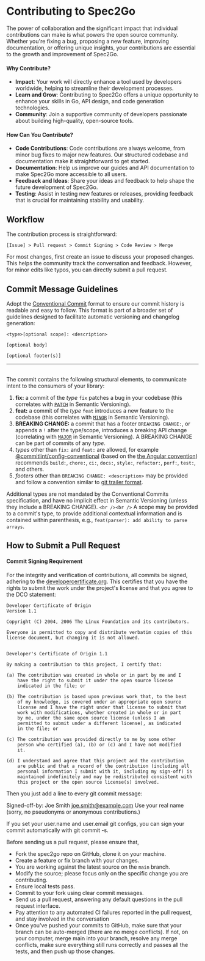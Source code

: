 # Contributing to Spec2Go

The power of collaboration and the significant impact that individual contributions can make is what powers the open source community. Whether you're fixing a bug, proposing a new feature, improving documentation, or offering unique insights, your contributions are essential to the growth and improvement of Spec2Go.

#### Why Contribute?

* **Impact**: Your work will directly enhance a tool used by developers worldwide, helping to streamline their development processes.
* **Learn and Grow**: Contributing to Spec2Go offers a unique opportunity to enhance your skills in Go, API design, and code generation technologies.
* **Community**: Join a supportive community of developers passionate about building high-quality, open-source tools.

#### How Can You Contribute?

* **Code Contributions**: Code contributions are always welcome, from minor bug fixes to major new features. Our structured codebase and documentation make it straightforward to get started.
* **Documentation**: Help us improve our guides and API documentation to make Spec2Go more accessible to all users.
* **Feedback and Ideas**: Share your ideas and feedback to help shape the future development of Spec2Go.
* **Testing**: Assist in testing new features or releases, providing feedback that is crucial for maintaining stability and usability.

## Workflow

The contribution process is straightforward:

```
[Issue] > Pull request > Commit Signing > Code Review > Merge
```
For most changes, first create an issue to discuss your proposed changes. This helps the community track the conversation and feedback. However, for minor edits like typos, you can directly submit a pull request.

## Commit Message Guidelines

Adopt the [Conventional Commit](https://www.conventionalcommits.org/en/v1.0.0/) format to ensure our commit history is readable and easy to follow. This format is part of a broader set of guidelines designed to facilitate automatic versioning and changelog generation:

```
<type>[optional scope]: <description>

[optional body]

[optional footer(s)]
```

---

<br />
The commit contains the following structural elements, to communicate intent to the
consumers of your library:

<br />

1. **fix:** a commit of the _type_ `fix` patches a bug in your codebase (this correlates with [`PATCH`](http://semver.org/#summary) in Semantic Versioning).
2. **feat:** a commit of the _type_ `feat` introduces a new feature to the codebase (this correlates with [`MINOR`](http://semver.org/#summary) in Semantic Versioning).
3. **BREAKING CHANGE:** a commit that has a footer `BREAKING CHANGE:`, or appends a `!` after the type/scope, introduces a breaking API change (correlating with [`MAJOR`](http://semver.org/#summary) in Semantic Versioning).
   A BREAKING CHANGE can be part of commits of any _type_.
4. _types_ other than `fix:` and `feat:` are allowed, for example [@commitlint/config-conventional](https://github.com/conventional-changelog/commitlint/tree/master/%40commitlint/config-conventional) (based on the [the Angular convention](https://github.com/angular/angular/blob/22b96b9/CONTRIBUTING.md#-commit-message-guidelines)) recommends `build:`, `chore:`,
   `ci:`, `docs:`, `style:`, `refactor:`, `perf:`, `test:`, and others.
5. _footers_ other than `BREAKING CHANGE: <description>` may be provided and follow a convention similar to
   [git trailer format](https://git-scm.com/docs/git-interpret-trailers).

Additional types are not mandated by the Conventional Commits specification, and have no implicit effect in Semantic Versioning (unless they include a BREAKING CHANGE).
`<br /><br />`
A scope may be provided to a commit's type, to provide additional contextual information and is contained within parenthesis, e.g., `feat(parser): add ability to parse arrays`.

## How to Submit a Pull Request

#### Commit Signing Requirement

For the integrity and verification of contributions, all commits be signed, adhering to the [developercertificate.org](https://developercertificate.org/). This certifies that you have the rights to submit the work under the project's license and that you agree to the DCO statement:

```
Developer Certificate of Origin
Version 1.1

Copyright (C) 2004, 2006 The Linux Foundation and its contributors.

Everyone is permitted to copy and distribute verbatim copies of this
license document, but changing it is not allowed.


Developer's Certificate of Origin 1.1

By making a contribution to this project, I certify that:

(a) The contribution was created in whole or in part by me and I
    have the right to submit it under the open source license
    indicated in the file; or

(b) The contribution is based upon previous work that, to the best
    of my knowledge, is covered under an appropriate open source
    license and I have the right under that license to submit that
    work with modifications, whether created in whole or in part
    by me, under the same open source license (unless I am
    permitted to submit under a different license), as indicated
    in the file; or

(c) The contribution was provided directly to me by some other
    person who certified (a), (b) or (c) and I have not modified
    it.

(d) I understand and agree that this project and the contribution
    are public and that a record of the contribution (including all
    personal information I submit with it, including my sign-off) is
    maintained indefinitely and may be redistributed consistent with
    this project or the open source license(s) involved.
```

Then you just add a line to every git commit message:

Signed-off-by: Joe Smith <joe.smith@example.com>
Use your real name (sorry, no pseudonyms or anonymous contributions.)

If you set your user.name and user.email git configs, you can sign your commit automatically with git commit -s.

Before sending us a pull request, please ensure that,

- Fork the spec2go repo on GitHub, clone it on your machine.
- Create a feature or fix branch with your changes.
- You are working against the latest source on the `main` branch.
- Modify the source; please focus only on the specific change you are contributing.
- Ensure local tests pass.
- Commit to your fork using clear commit messages.
- Send us a pull request, answering any default questions in the pull request interface.
- Pay attention to any automated CI failures reported in the pull request, and stay involved in the conversation
- Once you've pushed your commits to GitHub, make sure that your branch can be auto-merged (there are no merge conflicts). If not, on your computer, merge main into your branch, resolve any merge conflicts, make sure everything still runs correctly and passes all the tests, and then push up those changes.
